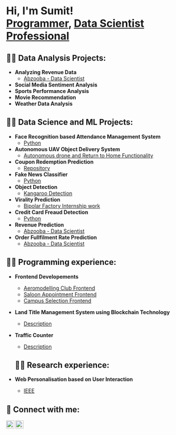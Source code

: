 <h1>Hi, I'm Sumit! <br/><a href="https://github.com/SumitSakarkar08">Programmer</a>, <a href="https://github.com/SumitSakarkar08/">Data Scientist Professional</a></h1>

<h2>👨‍💻 Data Analysis Projects:</h2>

- <b>Analyzing Revenue Data</b>
  - [Abzooba - Data Scientist](https://www.linkedin.com/in/sumit-sakarkar/)
- <b>Social Media Sentiment Analysis</b>
- <b>Sports Performance Analysis</b>
- <b>Movie Recommendation</b>
- <b>Weather Data Analysis</b>

<h2>👨‍💻 Data Science and ML Projects:</h2>

- <b>Face Recognition based Attendance Management System</b>
  - [Python](https://github.com/SumitSakarkar08)
- <b>Autonomous UAV Object Delivery System</b>
  - [Autonomous drone and Return to Home Functionality](https://www.linkedin.com/in/sumit-sakarkar) 
- <b>Coupon Redemption Prediction</b>
  - [Repository](https://github.com/SumitSakarkar08/Coupon-Redemption-Prediction)
- <b>Fake News Classifier</b>
  - [Python](https://github.com/SumitSakarkar08/Coupon-Redemption-Prediction)
- <b>Object Detection</b>
  - [Kangaroo Detection](https://github.com/SumitSakarkar08/Coupon-Redemption-Prediction)
- <b>Virality Prediction</b>
  - [Bipolar Factory Internship work](https://github.com/SumitSakarkar08/Bipolar-Factory-Internship)
- <b>Credit Card Freaud Detection</b>
  - [Python](https://www.linkedin.com/in/sumit-sakarkar/)
- <b>Revenue Prediction</b>
  - [Abzooba - Data Scientist](https://www.linkedin.com/in/sumit-sakarkar/)
- <b>Order Fullfilment Rate Prediction</b>
  - [Abzooba - Data Scientist](https://www.linkedin.com/in/sumit-sakarkar/)


<h2>👨‍💻 Programming experience:</h2>

- <b>Frontend Developements</b>
  - [Aeromodelling Club Frontend](https://github.com/SumitSakarkar08/Aeromodelling_Frontend)
  - [Saloon Appointment Frontend](https://github.com/SumitSakarkar08/Task-1/blob/master/index.html)
  - [Campus Selection Frontend](https://github.com/SumitSakarkar08/HTML-and-PHP-Web-Pages-for-A-student-Campus-Selection-process)
- <b>Land Title Management System using Blockchain Technology</b>
  - [Description](https://www.linkedin.com/in/sumit-sakarkar)
- <b>Traffic Counter</b>
  - [Description](https://www.linkedin.com/in/sumit-sakarkar)

  <h2>👨‍💻 Research experience:</h2>

- <b>Web Personalisation based on User Interaction</b>
  - [IEEE](https://ieeexplore.ieee.org/document/9388384)

<h2> 🤳 Connect with me:</h2>

[<img align="left" alt="sumit-sakarkar | LinkedIn" width="22px" src="https://cdn.jsdelivr.net/npm/simple-icons@v3/icons/linkedin.svg" />][linkedin]
[<img align="left" alt="potter_head_08 | Instagram" width="22px" src="https://cdn.jsdelivr.net/npm/simple-icons@v3/icons/instagram.svg" />][instagram]

[instagram]: https://www.instagram.com/potter_head_08/
[linkedin]: https://www.linkedin.com/in/sumit-sakarkar

<!--
**SumitSakarkar08/SumitSakarkar08** is a ✨ _special_ ✨ repository because its `README.md` (this file) appears on your GitHub profile.

Here are some ideas to get you started:

- 🔭 I’m currently working on ...
- 🌱 I’m currently learning ...
- 👯 I’m looking to collaborate on ...
- 🤔 I’m looking for help with ...
- 💬 Ask me about ...
- 📫 How to reach me: ...
- 😄 Pronouns: ...
- ⚡ Fun fact: ...
-->
